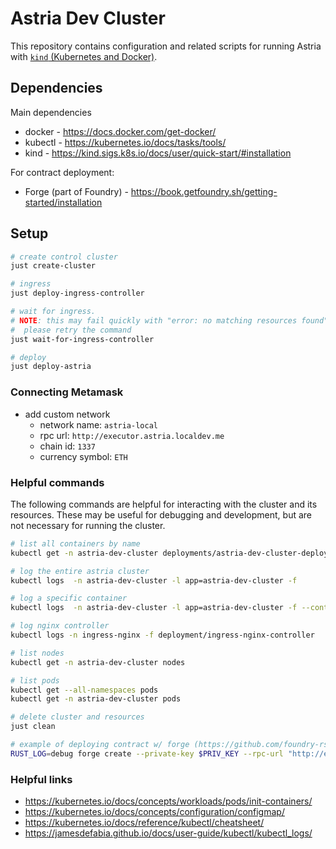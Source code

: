# Astria Dev Cluster

This repository contains configuration and related scripts for running Astria with [`kind` (Kubernetes and Docker)](https://kind.sigs.k8s.io/).

## Dependencies

Main dependencies

* docker - https://docs.docker.com/get-docker/
* kubectl - https://kubernetes.io/docs/tasks/tools/
* kind - https://kind.sigs.k8s.io/docs/user/quick-start/#installation

For contract deployment:

* Forge (part of Foundry) - https://book.getfoundry.sh/getting-started/installation

## Setup

```bash
# create control cluster
just create-cluster

# ingress
just deploy-ingress-controller

# wait for ingress.
# NOTE: this may fail quickly with "error: no matching resources found".
#  please retry the command
just wait-for-ingress-controller

# deploy
just deploy-astria
```

### Connecting Metamask
* add custom network
  * network name: `astria-local`
  * rpc url: `http://executor.astria.localdev.me`
  * chain id: `1337`
  * currency symbol: `ETH`

### Helpful commands

The following commands are helpful for interacting with the cluster and its resources. These may be useful for debugging and development, but are not necessary for running the cluster.

```bash
# list all containers by name
kubectl get -n astria-dev-cluster deployments/astria-dev-cluster-deployment -o json | jq -r ".spec.template.spec.containers[] | .name"

# log the entire astria cluster
kubectl logs  -n astria-dev-cluster -l app=astria-dev-cluster -f

# log a specific container
kubectl logs  -n astria-dev-cluster -l app=astria-dev-cluster -f --container CONTAINER_NAME

# log nginx controller
kubectl logs -n ingress-nginx -f deployment/ingress-nginx-controller

# list nodes
kubectl get -n astria-dev-cluster nodes

# list pods
kubectl get --all-namespaces pods
kubectl get -n astria-dev-cluster pods

# delete cluster and resources
just clean

# example of deploying contract w/ forge (https://github.com/foundry-rs/foundry)
RUST_LOG=debug forge create --private-key $PRIV_KEY --rpc-url "http://executor.astria.localdev.me" src/Storage.sol:Storage
```

### Helpful links

* https://kubernetes.io/docs/concepts/workloads/pods/init-containers/
* https://kubernetes.io/docs/concepts/configuration/configmap/
* https://kubernetes.io/docs/reference/kubectl/cheatsheet/
* https://jamesdefabia.github.io/docs/user-guide/kubectl/kubectl_logs/
